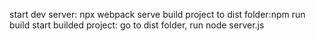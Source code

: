 
start dev server:  npx webpack serve
build project to dist folder:npm run build
start builded project: go to dist folder, run node server.js
